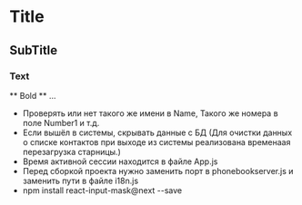 # Title
## SubTitle
### Text
** Bold **
...
-  Проверять или нет такого же имени в Name, Такого же номера в поле Number1 и т.д.
-  Если вышёл в системы, скрывать данные с БД (Для очистки данных о списке контактов при выходе из системы реализована временаая перезагрузка старницы.)
-  Время активной сессии находится в файле App.js
-  Перед сборкой проекта нужно заменить порт в phonebookserver.js и заменить пути в файле i18n.js
-  npm install react-input-mask@next --save
